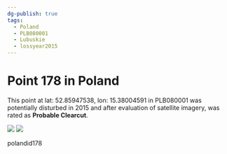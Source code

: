```yaml
---
dg-publish: true
tags:
  - Poland
  - PLB080001
  - Lubuskie
  - lossyear2015
---
```


# Point 178 in Poland

This point at lat: 52.85947538, lon: 15.38004591 in PLB080001 was potentially disturbed in 2015 and after evaluation of satellite imagery, was rated as **Probable Clearcut**.

<div class='juxtapose' data-showcredits='false'>
<img src='https://baserow-backend-production20240528124524339000000001.s3.amazonaws.com/user_files/hhhaHAmD33cZbrzacHtyxCd9D9JpcIdT_7c63beea25b412f262e7257c8a9d0a363518966f2d095212144dcd6aacfc5005.png' data-label='May 2011' />
<img src='https://baserow-backend-production20240528124524339000000001.s3.amazonaws.com/user_files/DEXG1eSEnNJKGWMdsgbSeB53EYeBQkfv_0ac4232797535f44be681aaea2ae79a14f1ff6afc2c3bcd95965d95879e29b97.png' data-label='August 2022' />
</div>

polandid178